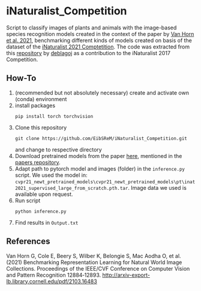 # iNaturalist_Competition

Script to classify images of plants and animals with the image-based species recognition models created in the context of the paper by [Van Horn et al. 2021](http://arxiv-export-lb.library.cornell.edu/pdf/2103.16483), benchmarking different kinds of models created on basis of the dataset of the [iNaturalist 2021 Comptetition](https://github.com/visipedia/inat_comp/tree/master/2021). The code was extracted from this [repository](https://github.com/deblagoj/iNaturalist-API) by [deblagoj](https://github.com/deblagoj) as a contribution to the iNaturalist 2017 Competition.

## How-To

1. (recommended but not absolutely necessary) create and activate own (conda) environment 
2. install packages 
   ```
   pip install torch torchvision 
   ```
3. Clone this repository 
   ```
   git clone https://github.com/EibSReM/iNaturalist_Competition.git
   ``` 
   and change to respective directory
5. Download pretrained models from the paper [here](https://cornell.box.com/s/bnyhq5lwobu6fgjrub44zle0pyjijbmw), mentioned in the [papers repository](https://github.com/visipedia/newt/tree/main/benchmark).
6. Adapt path to pytorch model and images (folder) in the `inference.py` script. We used the model in: `cvpr21_newt_pretrained_models\cvpr21_newt_pretrained_models\pt\inat2021_supervised_large_from_scratch.pth.tar`. Image data we used is available upon request.
7. Run script 
   ```
   python inference.py
   ```
8. Find results in `Output.txt`

## References

Van Horn G, Cole E, Beery S, Wilber K, Belongie S, Mac Aodha O, et al. (2021) Benchmarking Representation Learning for Natural World Image Collections. Proceedings of the IEEE/CVF Conference on Computer Vision and Pattern Recognition 12884‑12893. http://arxiv-export-lb.library.cornell.edu/pdf/2103.16483
